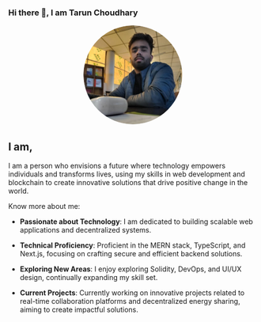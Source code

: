 ### Hi there 👋, I am Tarun Choudhary

<p align="center">
    <img width="200" src="https://github.com/tarunchaudhary1/tarunchaudhary1/blob/main/myImg-modified.png?raw=true" alt="Profile Pic" style="border-radius: 100%;"/>
</p>

## I am,
I am a person who envisions a future where technology empowers individuals and transforms lives, using my skills in web development and blockchain to create innovative solutions that drive positive change in the world.

Know more about me:

- **Passionate about Technology**: I am dedicated to building scalable web applications and decentralized systems.

- **Technical Proficiency**: Proficient in the MERN stack, TypeScript, and Next.js, focusing on crafting secure and efficient backend solutions.

- **Exploring New Areas**: I enjoy exploring Solidity, DevOps, and UI/UX design, continually expanding my skill set.

- **Current Projects**: Currently working on innovative projects related to real-time collaboration platforms and decentralized energy sharing, aiming to create impactful solutions.
